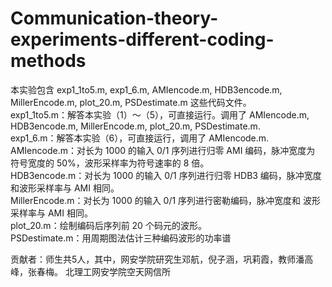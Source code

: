 # Communication-theory-experiments-different-coding-methods
本实验包含 exp1_1to5.m, exp1_6.m, AMIencode.m, HDB3encode.m, 
MillerEncode.m, plot_20.m, PSDestimate.m 这些代码文件。\
exp1_1to5.m：解答本实验（1）～（5），可直接运行。调用了 AMIencode.m, 
HDB3encode.m, MillerEncode.m, plot_20.m, PSDestimate.m.\
exp1_6.m：解答本实验（6），可直接运行，调用了 AMIencode.m.\
AMIencode.m：对长为 1000 的输入 0/1 序列进行归零 AMI 编码，脉冲宽度为
符号宽度的 50%，波形采样率为符号速率的 8 倍。\
HDB3encode.m：对长为 1000 的输入 0/1 序列进行归零 HDB3 编码，脉冲宽度
和波形采样率与 AMI 相同。\
MillerEncode.m：对长为 1000 的输入 0/1 序列进行密勒编码，脉冲宽度和
波形采样率与 AMI 相同。\
plot_20.m：绘制编码后序列前 20 个码元的波形。\
PSDestimate.m：用周期图法估计三种编码波形的功率谱

贡献者：师生共5人，其中，网安学院研究生邓航，倪子涵，巩莉霞，教师潘高峰，张春梅。
北理工网安学院空天网信所
